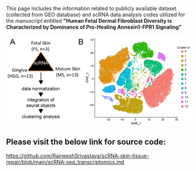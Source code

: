 This page includes the information related to publicly available dataset (collected from GEO database) and scRNA data analysis codes utilized for the manuscript entitled **"Human Fetal Dermal Fibroblast Diversity is Characterized by Dominance of Pro-Healing Annexin1-FPR1 Signaling"**

<p align="center"> 
<img src="./scRNA_collection.jpg">
</p>



## Please visit the below link for source code:

https://github.com/RajneeshSrivastava/scRNA-skin-tissue-repair/blob/main/scRNA-seq_transcriptomics.md
